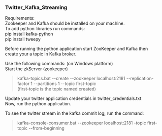 ### Twitter_Kafka_Streaming

Requirements:<br/>
Zookeeper and Kafka should be installed on your machine.<br/>
To add python libraries run commands:<br/>
pip install kafka-python<br/>
pip install tweepy<br/>

Before running the python application start ZooKeeper and Kafka then create your a topic in Kafka broker.<br/>

Use the following commands: (on Windows platform)<br/>
Start the zkServer (zookeeper)<br/>
>kafka-topics.bat --create --zookeeper localhost:2181 --replication-factor 1 --partitions 1 --topic first-topic<br/>
(first-topic is the topic named created)<br/>

Update your twitter application credentials in twitter_credentials.txt<br/>
Now, run the python application.<br/>

To see the twitter stream in the kafka commit log, run the command:<br/>
>kafka-console-consumer.bat --zookeeper localhost:2181 -topic first-topic --from-beginning<br/>
